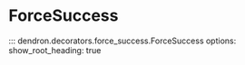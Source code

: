 # ForceSuccess

::: dendron.decorators.force_success.ForceSuccess
    options:
        show_root_heading: true

